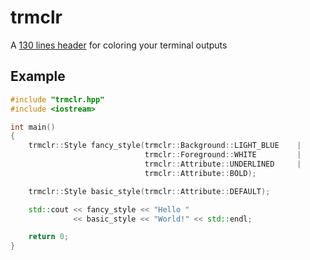 # trmclr
A [130 lines header](https://github.com/matovitch/trmclr/blob/master/trmclr.hpp) for coloring your terminal outputs

## Example

```c++
#include "trmclr.hpp"
#include <iostream>

int main()
{
    trmclr::Style fancy_style(trmclr::Background::LIGHT_BLUE    |
                              trmclr::Foreground::WHITE         |
                              trmclr::Attribute::UNDERLINED     |
                              trmclr::Attribute::BOLD);

    trmclr::Style basic_style(trmclr::Attribute::DEFAULT);

    std::cout << fancy_style << "Hello " 
              << basic_style << "World!" << std::endl;

    return 0;
}
```
